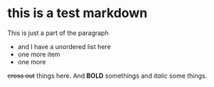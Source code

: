 # this is a test markdown 

This is just a part of the paragraph 

* and I have a unordered list here 
* one more item 
* one more 

~~cross out~~ things here. And **BOLD** somethings and *italic* some things. 